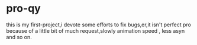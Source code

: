 # pro-qy
this is my first-project,i devote some efforts to fix bugs,er,it isn't perfect pro because of a little bit of much request,slowly animation speed , less asyn and so on. 
